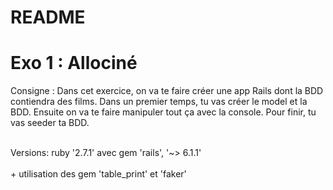 # README

<h1> Exo 1 : Allociné </h1>

<p>Consigne : Dans cet exercice, on va te faire créer une app Rails dont la BDD contiendra des films. Dans un premier temps, tu vas créer le model et la BDD. Ensuite on va te faire manipuler tout ça avec la console. Pour finir, tu vas seeder ta BDD.</p>
<br>
Versions: ruby '2.7.1' avec gem 'rails', '~> 6.1.1' <br>
<br>
+ utilisation des gem 'table_print' et 'faker'


